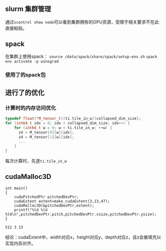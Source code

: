 # 
## slurm 集群管理

通过`scontrol show node`可以看到集群拥有的GPU资源，受限于相关要求不在此直接粘贴。

## spack
在集群上使用spack：
`source /data/spack/share/spack/setup-env.sh`
`spack env activate -p winograd`
### 使用了的spack包


## 进行了的优化
### 计算时的内存访问优化
``` cpp
typedef float(*M_tensor_t)[ti.tile_in_w][collapsed_dim_size];
for (int64_t idx = 0; idx < collapsed_dim_size; idx++) { 
    for (int64_t w = 0; w < ti.tile_in_w; ++w) {
      z4 = M_tensor[0][w][idx];
      z4 = M_tensor[1][w][idx];
      ...
    }
}
```
每次计算时，先逐`ti.tile_in_w`

## cudaMalloc3D
```
int main()
{
    cudaPitchedPtr pitchedDevPtr;
    cudaExtent extent=make_cudaExtent(3,13,47);
    cudaMalloc3D(&pitchedDevPtr,extent);
    printf("%ld %ld %ld\n",pitchedDevPtr.pitch,pitchedDevPtr.xsize,pitchedDevPtr.ysize);
}
```
`512 3 13`

结论：cudaExtent中，width对应x，height对应y，depth对应z，且z会被填充以实现内存对齐。